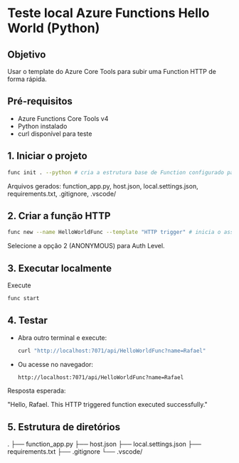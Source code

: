# Teste local Azure Functions Hello World (Python)

## Objetivo
Usar o template do Azure Core Tools para subir uma Function HTTP de forma rápida.

## Pré-requisitos
- Azure Functions Core Tools v4 
- Python instalado
- curl disponível para teste

## 1. Iniciar o projeto
```bash
func init . --python # cria a estrutura base de Function configurado para Python.
```

Arquivos gerados: function_app.py, host.json, local.settings.json, requirements.txt, .gitignore, .vscode/

## 2. Criar a função HTTP
```bash
func new --name HelloWorldFunc --template "HTTP trigger" # inicia o assistente de criação de função em HTTP
```
Selecione a opção 2 (ANONYMOUS) para Auth Level.

## 3. Executar localmente
Execute
```bash
func start
```

## 4. Testar

- Abra outro terminal e execute:
  ```bash
  curl "http://localhost:7071/api/HelloWorldFunc?name=Rafael"
  ```
- Ou acesse no navegador:
  ```bash
  http://localhost:7071/api/HelloWorldFunc?name=Rafael
  ```

Resposta esperada:

"Hello, Rafael. This HTTP triggered function executed successfully."

## 5. Estrutura de diretórios
.
├── function_app.py
├── host.json
├── local.settings.json
├── requirements.txt
├── .gitignore
└── .vscode/

